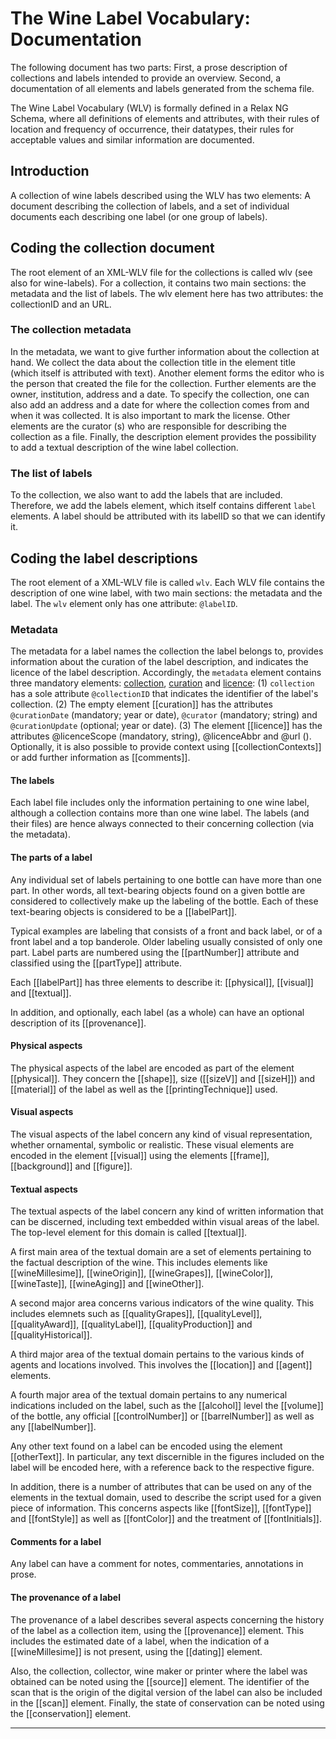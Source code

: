 # The Wine Label Vocabulary: Documentation

The following document has two parts: First, a prose description of collections and labels intended to provide an overview. Second, a documentation of all elements and labels generated from the schema file. 

The Wine Label Vocabulary (WLV) is formally defined in a Relax NG Schema, where all definitions of elements and attributes, with their rules of location and frequency of occurrence, their datatypes, their rules for acceptable values and similar information are documented.

## Introduction 

A collection of wine labels described using the WLV has two elements: A document describing the collection of labels, and a set of individual documents each describing one label (or one group of labels). 


## Coding the collection document

The root element of an XML-WLV file for the collections is called wlv (see also for wine-labels). For a collection, it contains two main sections: the metadata and the list of labels. The wlv element here has two attributes: the collectionID and an URL.

### The collection metadata

In the metadata, we want to give further information about the collection at hand. We collect the data about the collection title in the element title (which itself is attributed with text). Another element forms the editor who is the person that created the file for the collection. Further elements are the owner, institution, address and a date. To specify the collection, one can also add an address and a date for where the collection comes from and when it was collected. It is also important to mark the license. Other elements are the curator (s) who are responsible for describing the collection as a file. Finally, the description element provides the possibility to add a textual description of the wine label collection.

### The list of labels

To the collection, we also want to add the labels that are included. Therefore, we add the labels element, which itself contains different `label` elements. A label should be attributed with its labelID so that we can identify it.


## Coding the label descriptions

The root element of a XML-WLV file is called `wlv`. Each WLV file contains the description of one wine label, with two main sections: the metadata and the label. The `wlv` element only has one attribute: `@labelID`.

### Metadata

The metadata for a label names the collection the label belongs to, provides information about the curation of the label description, and indicates the licence of the label description. Accordingly, the `metadata` element contains three mandatory elements: [collection](collection), [curation](curation) and [licence](curation): (1) `collection` has a sole attribute `@collectionID` that indicates the identifier of the label's collection. (2) The empty element [[curation]] has the attributes `@curationDate` (mandatory; year or date), `@curator` (mandatory; string) and `@curationUpdate` (optional; year or date). (3) The element [[licence]] has the attributes @licenceScope (mandatory, string), @licenceAbbr and @url (). Optionally, it is also possible to provide context using [[collectionContexts]] or add further information as [[comments]].

#### The labels

Each label file includes only the information pertaining to one wine label, although a collection contains more than one wine label. The labels (and their files) are hence always connected to their concerning collection (via the metadata).

#### The parts of a label

Any individual set of labels pertaining to one bottle can have more than one part. In other words, all text-bearing objects found on a given bottle are considered to collectively make up the labeling of the bottle. Each of these text-bearing objects is considered to be a [[labelPart]].

Typical examples are labeling that consists of a front and back label, or of a front label and a top banderole. Older labeling usually consisted of only one part. Label parts are numbered using the [[partNumber]] attribute and classified using the [[partType]] attribute. 

Each [[labelPart]] has three elements to describe it: [[physical]], [[visual]] and [[textual]]. 

In addition, and optionally, each label (as a whole) can have an optional description of its [[provenance]]. 

#### Physical aspects

The physical aspects of the label are encoded as part of the element [[physical]]. They concern the [[shape]], size ([[sizeV]] and [[sizeH]]) and [[material]] of the label as well as the [[printingTechnique]] used. 

#### Visual aspects

The visual aspects of the label concern any kind of visual representation, whether ornamental, symbolic or realistic. These visual elements are encoded in the element [[visual]] using the elements [[frame]], [[background]] and [[figure]]. 

#### Textual aspects

The textual aspects of the label concern any kind of written information that can be discerned, including text embedded within visual areas of the label. The top-level element for this domain is called [[textual]]. 

A first main area of the textual domain are a set of elements pertaining to the factual description of the wine. This includes elements like [[wineMillesime]], [[wineOrigin]], [[wineGrapes]], [[wineColor]], [[wineTaste]], [[wineAging]] and [[wineOther]]. 

A second major area concerns various indicators of the wine quality. This includes elemnets such as [[qualityGrapes]], [[qualityLevel]], [[qualityAward]], [[qualityLabel]], [[qualityProduction]] and [[qualityHistorical]].  

A third major area of the textual domain pertains to the various kinds of agents and locations involved. This involves the [[location]] and [[agent]] elements. 

A fourth major area of the textual domain pertains to any numerical indications included on the label, such as the [[alcohol]] level the [[volume]] of the bottle, any official [[controlNumber]] or [[barrelNumber]] as well as any [[labelNumber]].  

Any other text found on a label can be encoded using the element [[otherText]]. In particular, any text discernible in the figures included on the label will be encoded here, with a reference back to the respective figure. 

In addition, there is a number of attributes that can be used on any of the elements in the textual domain, used to describe the script used for a given piece of information. This concerns aspects like [[fontSize]], [[fontType]] and [[fontStyle]] as well as [[fontColor]] and the treatment of [[fontInitials]]. 

#### Comments for a label

Any label can have a comment for notes, commentaries, annotations in prose. 

#### The provenance of a label

The provenance of a label describes several aspects concerning the history of the label as a collection item, using the [[provenance]] element. This includes the estimated date of a label, when the indication of a [[wineMillesime]] is not present, using the [[dating]] element. 

Also, the collection, collector, wine maker or printer where the label was obtained can be noted using the [[source]] element. The identifier of the scan that is the origin of the digital version of the label can also be included in the [[scan]] element. Finally, the state of conservation can be noted using the [[conservation]] element. 

---
